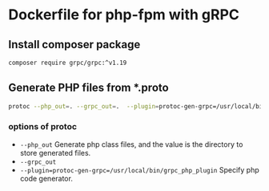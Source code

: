 # Dockerfile for php-fpm with gRPC

## Install composer package

```bash
composer require grpc/grpc:^v1.19
```

## Generate PHP files from *.proto

```bash
protoc --php_out=. --grpc_out=.  --plugin=protoc-gen-grpc=/usr/local/bin/grpc_php_plugin test.proto
```

### options of protoc

- `--php_out` Generate php class files, and the value is the directory to store generated files.
- `--grpc_out`
- `--plugin=protoc-gen-grpc=/usr/local/bin/grpc_php_plugin` Specify php code generator.